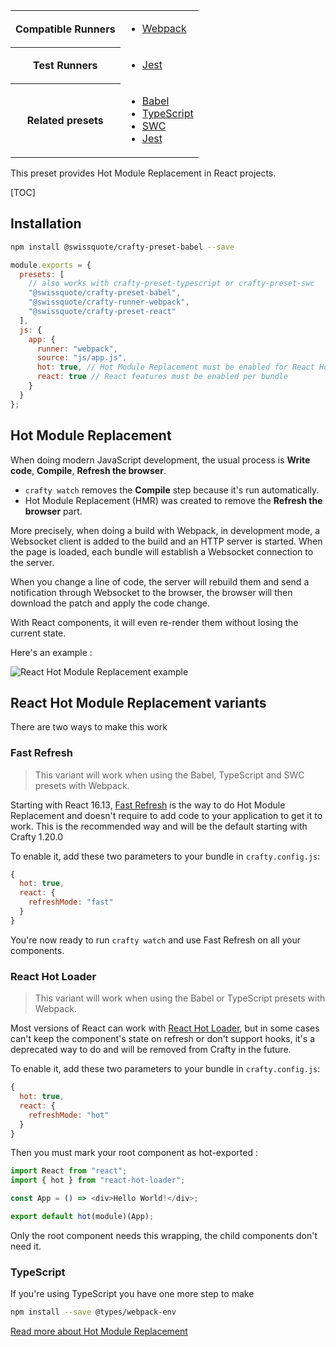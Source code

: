<table>
<tr><th>Compatible Runners</th><td>

- [Webpack](05_Packages/02_crafty-runner-webpack.md)

</td></tr>
<tr><th>Test Runners</th><td>

- [Jest](05_Packages/05_crafty-preset-jest.md)

</td></tr>
<tr><th>Related presets</th><td>

- [Babel](05_Packages/05_crafty-preset-babel.md)
- [TypeScript](05_Packages/05_crafty-preset-typescript.md)
- [SWC](05_Packages/05_crafty-preset-swc.md)
- [Jest](05_Packages/05_crafty-preset-jest.md)

</td></tr>
</table>

This preset provides Hot Module Replacement in React projects.

[TOC]

## Installation

```bash
npm install @swissquote/crafty-preset-babel --save
```

```javascript
module.exports = {
  presets: [
    // also works with crafty-preset-typescript or crafty-preset-swc
    "@swissquote/crafty-preset-babel", 
    "@swissquote/crafty-runner-webpack",
    "@swissquote/crafty-preset-react"
  ],
  js: {
    app: {
      runner: "webpack",
      source: "js/app.js",
      hot: true, // Hot Module Replacement must be enabled for React Hot Loader to work
      react: true // React features must be enabled per bundle
    }
  }
};
```

## Hot Module Replacement

When doing modern JavaScript development, the usual process is **Write code**,
**Compile**, **Refresh the browser**.

- `crafty watch` removes the **Compile** step because it's run automatically.
- Hot Module Replacement (HMR) was created to remove the **Refresh the browser**
  part.

More precisely, when doing a build with Webpack, in development mode, a
Websocket client is added to the build and an HTTP server is started.
When the page is loaded, each bundle will establish a Websocket connection to the server.

When you change a line of code, the server will rebuild them and send a
notification through Websocket to the browser, the browser will then download
the patch and apply the code change.

With React components, it will even re-render them without losing the current
state.

Here's an example :

![React Hot Module Replacement example](../react-hot-loader.gif)

## React Hot Module Replacement variants

There are two ways to make this work

### Fast Refresh

> This variant will work when using the Babel, TypeScript and SWC presets with Webpack.

Starting with React 16.13, [Fast Refresh](https://www.npmjs.com/package/@pmmmwh/react-refresh-webpack-plugin) is the way to do Hot Module Replacement and doesn't require to add code to your application to get it to work.
This is the recommended way and will be the default starting with Crafty 1.20.0

To enable it, add these two parameters to your bundle in `crafty.config.js`:

```js
{
  hot: true,
  react: {
    refreshMode: "fast"
  }
}
```

You're now ready to run `crafty watch` and use Fast Refresh on all your components.


### React Hot Loader

> This variant will work when using the Babel or TypeScript presets with Webpack.

Most versions of React can work with [React Hot Loader](https://www.npmjs.com/package/react-hot-loader), but in some cases can't keep the component's state on refresh or don't support hooks, it's a deprecated way to do and will be removed from Crafty in the future.

To enable it, add these two parameters to your bundle in `crafty.config.js`:

```js
{
  hot: true,
  react: {
    refreshMode: "hot"
  }
}
```

Then you must mark your root component as hot-exported :

```javascript
import React from "react";
import { hot } from "react-hot-loader";

const App = () => <div>Hello World!</div>;

export default hot(module)(App);
```

Only the root component needs this wrapping, the child components don't need it.

### TypeScript

If you're using TypeScript you have one more step to make

```bash
npm install --save @types/webpack-env
```

[Read more about Hot Module Replacement](https://medium.com/@rajaraodv/webpack-hot-module-replacement-hmr-e756a726a07#.6qqb8241p)
